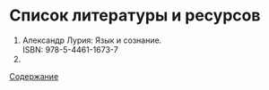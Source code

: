 # Список литературы и ресурсов
1. Александр Лурия: Язык и сознание.  
ISBN: 978-5-4461-1673-7
2. 

[Содержание](index.md)